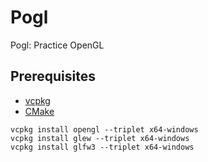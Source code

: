 # Pogl

Pogl: Practice OpenGL

## Prerequisites
* [vcpkg](https://github.com/microsoft/vcpkg)
* [CMake](https://cmake.org/download/)

``` 
vcpkg install opengl --triplet x64-windows
vcpkg install glew --triplet x64-windows
vcpkg install glfw3 --triplet x64-windows
``` 
